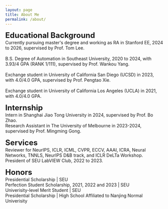 ```yaml
---
layout: page
title: About Me
permalink: /about/
---
```

<!-- <p>
	Download my <a href="" download="CV">CV</a><br>
	<br>
</p> -->

<p>
	<font size="+2"><strong>Educational Background</strong></font>
	<br>
	Currently pursuing master's degree and working as RA in Stanford EE, 2024 to 2026, supervised by Prof. Tom Lee.
	<br>
	<br>
	B.S. Degree of Automation in Southeast University, 2020 to 2024, with 3.93/4 GPA (RANK 1/111), supervised by Prof. Wankou Yang.
	<br>
	<br>
	Exchange student in University of California San Diego (UCSD) in 2023, with 4.0/4.0 GPA, supervised by Prof. Pengtao Xie.
	<br>
	<br>
	Exchange student in University of California Los Angeles (UCLA) in 2021, with 4.0/4.0 GPA.
	<br>
</p>

<p>
	<font size="+2"><strong> Internship </strong></font>
	<br> Intern in Shanghai Jiao Tong University in 2024, supervised by Prof. Bo Zhao.
	<br> Research Assistant in The University of Melbourne in 2023-2024, supervised by Prof. Mingming Gong.
</p>

<p>
	<font size="+2"><strong> Services </strong></font>
	<br> Reviewer for NeurIPS, ICLR, ICML, CVPR, ECCV, AAAI, ICRA, Neural Networks, TNNLS, NeurIPS D&B track, and ICLR DeLTa Workshop. 
	<br> President of SEU LabVIEW Club, 2022 to 2023.
</p>

<p>
	<font size="+2"><strong> Honors </strong></font>
	<br> Presidential Scholarship | SEU
	<br> Perfection Student Scholarship, 2021, 2022 and 2023 | SEU
	<br> Univerisity-level Merit Student | SEU
	<br> Presidential Scholarship | High School Affiliated to Nanjing Normal Univerisity
</p>
